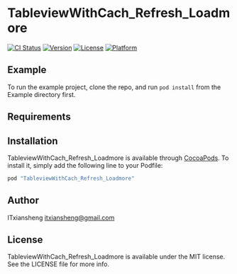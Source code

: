 # TableviewWithCach_Refresh_Loadmore

[![CI Status](http://img.shields.io/travis/bjwangbaojun/TableviewWithCach_Refresh_Loadmore.svg?style=flat)](https://travis-ci.org/bjwangbaojun/TableviewWithCach_Refresh_Loadmore)
[![Version](https://img.shields.io/cocoapods/v/TableviewWithCach_Refresh_Loadmore.svg?style=flat)](http://cocoapods.org/pods/TableviewWithCach_Refresh_Loadmore)
[![License](https://img.shields.io/cocoapods/l/TableviewWithCach_Refresh_Loadmore.svg?style=flat)](http://cocoapods.org/pods/TableviewWithCach_Refresh_Loadmore)
[![Platform](https://img.shields.io/cocoapods/p/TableviewWithCach_Refresh_Loadmore.svg?style=flat)](http://cocoapods.org/pods/TableviewWithCach_Refresh_Loadmore)

## Example

To run the example project, clone the repo, and run `pod install` from the Example directory first.

## Requirements

## Installation

TableviewWithCach_Refresh_Loadmore is available through [CocoaPods](http://cocoapods.org). To install
it, simply add the following line to your Podfile:

```ruby
pod "TableviewWithCach_Refresh_Loadmore"
```

## Author

ITxiansheng itxiansheng@gmail.com

## License

TableviewWithCach_Refresh_Loadmore is available under the MIT license. See the LICENSE file for more info.
